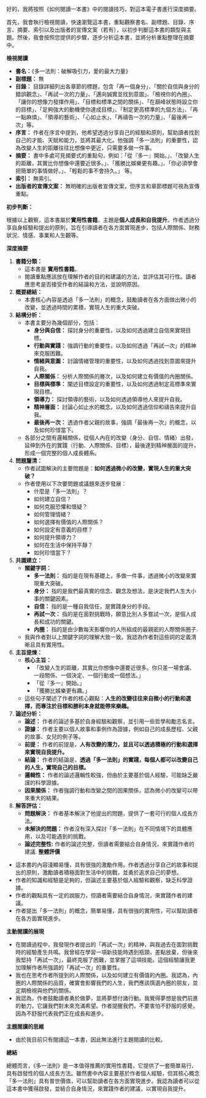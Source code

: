 好的，我將按照《如何閱讀一本書》中的閱讀技巧，對這本電子書進行深度摘要。

首先，我會執行檢視閱讀，快速瀏覽這本書，重點觀察書名、副標題、目錄、序言、摘要、索引以及出版者的宣傳文案（若有），以初步判斷這本書的類型與主題。然後，我會按照您提供的步驟，逐步分析這本書，並將分析重點整理在摘要中。

**檢視閱讀**

- **書名：**《多一法則：破解吸引力，愛的最大力量》
- **副標題：** 無
- **目錄：** 目錄詳細列出各章節的標題，包含「再一個身分」、「關於自信與身分的錯誤觀念」、「再試一次的力量」、「邁向誠實並找到意圖」、「檢視你的內圈」、「讓你的想像力發揮作用」、「目標和標準之間的關係」、「在巔峰狀態時設立你的目標」、「足夠強大的動機使你達成目標」、「制定更高標準的九個方法」、「再一點麻煩」、「領導的藝術」、「心如止水」、「再禱告一次的力量」、「最後再一次」等。
- **序言：** 作者在序言中提到，他希望透過分享自己的經驗和原則，幫助讀者找到自己的才能、天賦和能力，並將其最大化。他強調「多一法則」的重要性，認為改變人生的距離往往比想像中更近，只需要多做一件事。
- **摘要：** 書中多處可見摘要式的重點句，例如：「從『多一』開始。」、「改變人生的距離，其實比你想像中還要近很多。」、「獲勝比娛樂更有趣。」、「你必須學會把簡單的事情做好。」、「輕鬆的事不會持久。」 等。
- **索引：** 無索引。
- **出版者的宣傳文案：** 無明確的出版者宣傳文案，但序言和章節標題可視為宣傳重點。

**初步判斷：**

根據以上觀察，這本書屬於**實用性書籍**，主題是**個人成長和自我提升**。作者透過分享自身經驗和提出的原則，旨在引導讀者在各方面實現進步，包括人際關係、財務狀況、情感、事業和人生觀等。

**深度摘要**

1. **書籍分類：**
    - 這本書是 **實用性書籍**。
    - 閱讀重點應該放在理解作者的目的和建議的方法，並評估其可行性。讀者應思考是否接受作者的結論和方法，並說明原因。
2. **概要總結：**
    - 本書核心內容是透過「多一法則」的概念，鼓勵讀者在各方面做出微小的改變，並透過時間的累積，實現人生的重大突破。
3. **結構分析：**
    - 本書主要分為幾個部分，包括：
        - **身分與自信：** 探討身分的重要性，以及如何透過建立自信來實現目標。
        - **行動與實踐：** 強調行動的重要性，以及如何透過「再試一次」的精神來克服困難。
        - **情緒與意圖：** 討論情緒管理的重要性，以及如何透過找到意圖來提升自我。
        - **人際關係：** 分析人際關係的層次，以及如何建立有價值的內圈關係。
        - **目標與標準：** 闡述目標設定的重要性，以及如何透過制定高標準來實現目標。
        - **領導力：** 探討領導的藝術，以及如何透過領導他人來提升自我。
        - **精神層面：** 討論心如止水的概念，以及如何透過信仰和禱告來提升自我。
        - **最後再一次：** 透過作者父親的故事，強調「最後再一次」的概念，以及如何珍惜當下。
    - 各部分之間有邏輯關係，從個人內在的改變（身分、自信、情緒）出發，延伸到外在的實踐（行動、人際關係、目標），最後達到精神層面的提升，形成一個完整的個人成長體系。
4. **問題釐清：**
    - 作者試圖解決的主要問題是：**如何透過微小的改變，實現人生的重大突破？**
    - 作者使用以下次要問題或議題來逐步發展：
        - 什麼是「多一法則」？
        - 如何建立自信？
        - 如何克服恐懼和懷疑？
        - 如何管理情緒？
        - 如何選擇有價值的人際關係？
        - 如何設定有意義的目標？
        - 如何提升領導力？
        - 如何在生活中保持平靜？
        - 如何珍惜當下？
5. **共識建立：**
    - **關鍵字詞：**
        - **多一法則：** 指的是在現有基礎上，多做一件事，透過微小的改變來實現重大突破。
        - **身分：** 指的是我們最真實的信念、觀念及想法，是決定我們人生大小事的關鍵因素。
        - **自信：** 指的是一種自我信任，是實踐身分的手段。
        - **再試一次：** 指的是在面對挑戰時，願意比別人多嘗試一次，是個人成長和成功的關鍵。
        - **內圈：** 指的是由少數每天影響你的人所組成的最親密的人際關係圈子.
    - 我與作者對以上關鍵字詞的理解大致一致。我認為作者對這些詞的定義清晰且具有實用性。
6. **主旨提煉：**
    - **核心主旨：**
        - 「改變人生的距離，其實比你想像中還要近很多。你只差一場會議、一段關係、一個決定、一個行動或一個想法。」
        - 「從『多一』開始。」
        - 「獲勝比娛樂更有趣。」
    - 這些句子闡述了作者的核心觀點：**人生的改變往往來自微小的行動和選擇，而專注於目標和勝利本身就能帶來樂趣。**
7. **論述分析：**
    - **論述：** 作者的論述多基於自身經驗和觀察，並引用一些哲學和勵志名言。
    - **證據：** 作者主要以個人故事和事例作為證據，例如自己的成長歷程、父親的故事、女兒的例子等。
    - **前提：** 作者的前提是，**人有改變的潛力，並且可以透過積極的行動和選擇來實現自我提升。**
    - **結論：** 作者的結論是，**透過「多一法則」的實踐，每個人都可以改變自己的人生，實現自己的目標。**
    - **邏輯性：** 作者的論述邏輯性較強，但由於主要基於個人經驗，可能缺乏嚴謹的科學證據。
    - **因果關係：** 作者強調行動和改變之間的因果關係，認為微小的改變可以帶來重大的結果。
8. **解答評估：**
    - **問題解決：** 作者基本解決了他提出的問題，提供了一套可行的個人成長方法。
    - **未解決的問題：** 作者沒有深入探討「多一法則」在不同情境下的具體應用，以及可能遇到的挑戰。
    - **論述完整性:** 作者的論述完整，但讀者需要結合自身情況，來實踐作者的建議. **整體評價**

- 這本書的內容淺顯易懂，具有很強的激勵作用。作者透過分享自己的故事和提出的原則，激勵讀者積極面對生活中的挑戰，並勇於追求自己的夢想。
- 作者的知識和經驗是足夠的，但論述主要基於個人經驗和觀察，缺乏科學證據。
- 作者的觀點具有一定的說服力，但讀者需要結合自身情況，來實踐作者的建議。
- 作者提出「多一法則」的概念，簡單易懂，具有很強的實用性，可以幫助讀者在各方面實現進步。

**主動閱讀的展現**

- 在閱讀過程中，我發現作者提出的「再試一次」的精神，與我過去在面對挑戰時的經驗產生共鳴。我曾經在學習一項新技能時遇到瓶頸，差點放棄，但後來我堅持「再試一次」，最終克服了困難，並掌握了這項技能。這個經驗讓我更加理解作者所強調的「再試一次」的重要性。
- 我也在思考作者所提到的人際關係，以及如何建立有價值的內圈。我認為，內圈的人際關係的品質，確實會影響我們的人生，我們應該慎選內圈的朋友，並定期檢視與他們的關係。
- 我認為，作者鼓勵讀者勇於做夢，並將夢想付諸行動。我覺得夢想是我們前進的動力，它讓我們對未來充滿希望。作者提醒我們，不要害怕不舒服的感覺，因為不舒服代表我們正在成長和進步。

**主題閱讀的思維**

- 由於我目前只有閱讀這一本書，因此無法進行主題閱讀的比較。

**總結**

總體而言，《多一法則》是一本值得推薦的實用性書籍，它提供了一套簡單易行、具有啟發性的個人成長方法。雖然書中內容主要基於作者個人經驗，但其核心概念「多一法則」具有普世價值，可以幫助讀者在各方面實現進步。我認為讀者可以從這本書中獲得啟發，並結合自身情況，來實踐作者的建議，以實現自我提升。